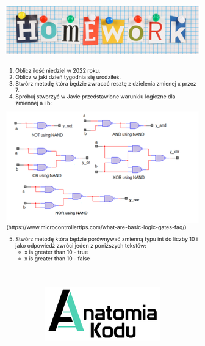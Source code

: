 <p align="center">
    <img src="../images/homework.png" width="800">
    <br/><br/>
</p>

1. Oblicz ilość niedziel w 2022 roku.
2. Oblicz w jaki dzień tygodnia się urodziłeś.
3. Stwórz metodę która będzie zwracać resztę z dzielenia zmienej x przez 7.
4. Spróbuj stworzyć w Javie przedstawione warunkiu logiczne dla zmiennej a i b:
<img src="../images/bramki.png" width="600">
(https://www.microcontrollertips.com/what-are-basic-logic-gates-faq/)
 
 
5. Stwórz metodę która będzie porównywać zmienną typu int do liczby 10 i jako odpowiedź zwróci jeden z poniższych tekstów:
    - x is greater than 10 - true
    - x is greater than 10 - false
<p align="center">
    <br/><br/><br/>
    <img src="../images/logo-ak.png" width="300">
</p>